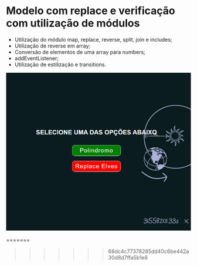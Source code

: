# Modelo com replace e verificação com utilização de módulos



- Utilização do módulo map, replace, reverse, split, join e includes;
- Utilização de reverse em array;
- Conversão de elementos de uma array para numbers;
- addEventListener;
- Utilização de estilização e transitions.

<img src='./assets/imgs/readme.png'>



=======
>>>>>>> 68dc4c77378285dd40c6be442a30d8d7ffa5b1e8
